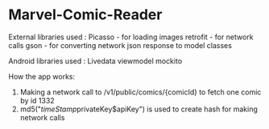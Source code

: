 # Marvel-Comic-Reader
External libraries used :
Picasso - for loading images
retrofit - for network calls
gson - for converting network json response to model classes

Android libraries used :
Livedata
viewmodel
mockito

How the app works:
1. Making a network call to /v1/public/comics/{comicId} to fetch one comic by id 1332
2. md5("$timeStamp$privateKey$apiKey") is used to create hash for making network calls
